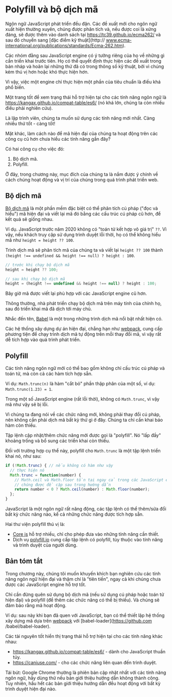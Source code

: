 
# Polyfill và bộ dịch mã

Ngôn ngữ JavaScript phát triển đều đặn. Các đề xuất mới cho ngôn ngữ xuất hiện thường xuyên, chúng được phân tích và, nếu được coi là xứng đáng, sẽ được thêm vào danh sách tại <https://tc39.github.io/ecma262/> và sau đó chuyển sang [đặc điểm kỹ thuật](http:// www.ecma-international.org/publications/standards/Ecma-262.htm).

Các nhóm đằng sau JavaScript engine có ý tưởng riêng của họ về những gì cần triển khai trước tiên. Họ có thể quyết định thực hiện các đề xuất trong bản nháp và hoãn lại những thứ đã có trong thông số kỹ thuật, bởi vì chúng kém thú vị hơn hoặc khó thực hiện hơn.

Vì vậy, việc một engine chỉ thực hiện một phần của tiêu chuẩn là điều khá phổ biến.

Một trang tốt để xem trạng thái hỗ trợ hiện tại cho các tính năng ngôn ngữ là <https://kangax.github.io/compat-table/es6/> (nó khá lớn, chúng ta còn nhiều điều phải nghiên cứu).

Là lập trình viên, chúng ta muốn sử dụng các tính năng mới nhất. Càng nhiều thứ tốt - càng tốt!

Mặt khác, làm cách nào để mã hiện đại của chúng ta hoạt động trên các công cụ cũ hơn chưa hiểu các tính năng gần đây?

Có hai công cụ cho việc đó:

1. Bộ dịch mã.
2. Polyfill.

Ở đây, trong chương này, mục đích của chúng ta là nắm được ý chính về cách chúng hoạt động và vị trí của chúng trong quá trình phát triển web.

## Bộ dịch mã

[Bộ dịch mã](https://en.wikipedia.org/wiki/Source-to-source_compiler) là một phần mềm đặc biệt có thể phân tích cú pháp ("đọc và hiểu") mã hiện đại và viết lại mã đó bằng các cấu trúc cú pháp cũ hơn, để kết quả sẽ giống nhau.

Ví dụ. JavaScript trước năm 2020 không có "toán tử kết hợp vô giá trị" `??`. Vì vậy, nếu khách truy cập sử dụng trình duyệt lỗi thời, họ có thể không hiểu mã như `height = height ?? 100`.

Trình dịch mã sẽ phân tích mã của chúng ta và viết lại `height ?? 100` thành `(height !== undefined && height !== null) ? height : 100`.

```js
// trước khi chạy bộ dịch mã
height = height ?? 100;

// sau khi chạy bộ dịch mã
height = (height !== undefined && height !== null) ? height : 100;
```

Bây giờ mã được viết lại phù hợp với các JavaScript engine cũ hơn.

Thông thường, nhà phát triển chạy bộ dịch mã trên máy tính của chính họ, sau đó triển khai mã đã dịch tới máy chủ.

Nhắc đến tên, [Babel](https://babeljs.io) là một trong những trình dịch mã nổi bật nhất hiện có.

Các hệ thống xây dựng dự án hiện đại, chẳng hạn như [webpack](http://webpack.github.io/), cung cấp phương tiện để chạy trình dịch mã tự động trên mỗi thay đổi mã, vì vậy rất dễ tích hợp vào quá trình phát triển.

## Polyfill

Các tính năng ngôn ngữ mới có thể bao gồm không chỉ cấu trúc cú pháp và toán tử, mà còn cả các hàm tích hợp sẵn.

Ví dụ: `Math.trunc(n)` là hàm "cắt bỏ" phần thập phân của một số, ví dụ: `Math.trunc(1.23) = 1`.

Trong một số JavaScript engine (rất lỗi thời), không có `Math.trunc`, vì vậy mã như vậy sẽ bị lỗi.

Vì chúng ta đang nói về các chức năng mới, không phải thay đổi cú pháp, nên không cần phải dịch mã bất kỳ thứ gì ở đây. Chúng ta chỉ cần khai báo hàm còn thiếu.

Tập lệnh cập nhật/thêm chức năng mới được gọi là "polyfill". Nó "lấp đầy" khoảng trống và bổ sung các triển khai còn thiếu.

Đối với trường hợp cụ thể này, polyfill cho `Math.trunc` là một tập lệnh triển khai nó, như sau:

```js
if (!Math.trunc) { // nếu không có hàm như vậy
  // thực hiện nó
  Math.trunc = function(number) {
    // Math.ceil và Math.floor tồn tại ngay cả trong các JavaScript engine cổ đại
    // chúng được đề cập sau trong hướng dẫn
    return number < 0 ? Math.ceil(number) : Math.floor(number);
  };
}
```

JavaScript là một ngôn ngữ rất năng động, các tập lệnh có thể thêm/sửa đổi bất kỳ chức năng nào, kể cả những chức năng được tích hợp sẵn.

Hai thư viện polyfill thú vị là:
- [Core js](https://github.com/zloirock/core-js) hỗ trợ nhiều, chỉ cho phép đưa vào những tính năng cần thiết.
- Dịch vụ [polyfill.io](http://polyfill.io) cung cấp tập lệnh có polyfill, tùy thuộc vào tính năng và trình duyệt của người dùng.


## Bản tóm tắt

Trong chương này, chúng tôi muốn khuyến khích bạn nghiên cứu các tính năng ngôn ngữ hiện đại và thậm chí là "tiên tiến", ngay cả khi chúng chưa được các JavaScript engine hỗ trợ tốt.

Chỉ cần đừng quên sử dụng bộ dịch mã (nếu sử dụng cú pháp hoặc toán tử hiện đại) và polyfill (để thêm các chức năng có thể bị thiếu). Và chúng sẽ đảm bảo rằng mã hoạt động.

Ví dụ: sau này khi bạn đã quen với JavaScript, bạn có thể thiết lập hệ thống xây dựng mã dựa trên [webpack](http://webpack.github.io/) với [babel-loader](https://github.com /babel/babel-loader).

Các tài nguyên tốt hiển thị trạng thái hỗ trợ hiện tại cho các tính năng khác nhau:
- <https://kangax.github.io/compat-table/es6/> - dành cho JavaScript thuần túy.
- <https://caniuse.com/> - cho các chức năng liên quan đến trình duyệt.

Tái bút: Google Chrome thường là phiên bản cập nhật nhất với các tính năng ngôn ngữ, hãy dùng thử nếu bản giới thiệu hướng dẫn không thành công. Tuy nhiên, hầu hết các bản giới thiệu hướng dẫn đều hoạt động với bất kỳ trình duyệt hiện đại nào.


